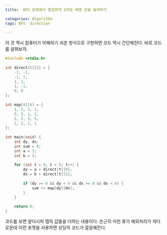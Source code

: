 ```yaml
---
title:  BFS 문제에서 깔끔하게 2차원 배열 안을 탐색하기

categories: Algorithm 
tags: BFS  direction
 
---
```


  
이 것 역시 컴퓨터가 이해하기 쉬운 방식으로 구현하면 코드 역시 간단해진다. 바로 코드를 살펴보자.  
  
```cpp  
#include <stdio.h>  
  
int direct[5][2] = {  
	-1, -1,  
	-1, 1,  
	1, 1,  
	1, -1,  
	0, 0  
};  
  
int map[4][4] = {  
	1, 2, 1, 1,  
	3, 2, 1, 2,  
	1, 2, 3, 5,  
	1, 2, 1, 1  
};  
  
int main(void) {  
	int dy, dx;  
	int sum = 0;  
	int a = 3;  
	int b = 3;  
  
	for (int t = 0; t < 5; t++) {  
		dy = a + direct[t][0];  
		dx = b + direct[t][1];  
  
		if (dy >= 0 && dy < 4 && dx >= 0 && dx < 4) {  
			sum += map[dy][dx];  
		}  
	}  
  
	return 0;  
}  
```  
  
코드를 보면 알다시피 맵의 값들을 더하는 내용이다. 은근히 이런 류가 예외처리가 까다로운데 이런 포맷을 사용하면 상당히 코드가 깔끔해진다.  
